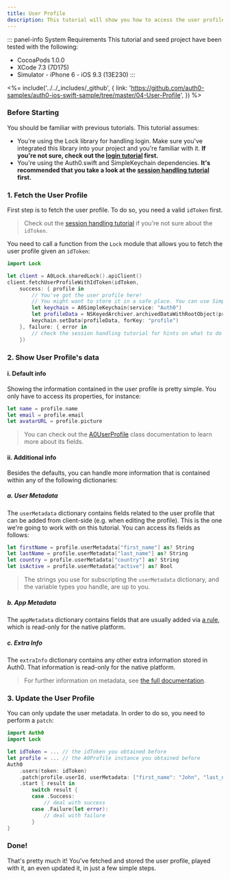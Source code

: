 ```yaml
---
title: User Profile
description: This tutorial will show you how to access the user profile from within your app, as well as how to update it.
---
```


::: panel-info System Requirements
This tutorial and seed project have been tested with the following:

* CocoaPods 1.0.0
* XCode 7.3 (7D175)
* Simulator - iPhone 6 - iOS 9.3 (13E230)
  :::

<%= include('../../_includes/_github', { link: 'https://github.com/auth0-samples/auth0-ios-swift-sample/tree/master/04-User-Profile', }) %>

### Before Starting

You should be familiar with previous tutorials. This tutorial assumes:

- You're using the Lock library for handling login. Make sure you've integrated this library into your project and you're familiar with it. **If you're not sure, check out the [login tutorial](01-login.md) first.**
- You're using the Auth0.swift and SimpleKeychain dependencies. **It's recommended that you take a look at the [session handling tutorial](03-session-handling.md) first.**

### 1. Fetch the User Profile

First step is to fetch the user profile. To do so, you need a valid `idToken` first.

> Check out the [session handling tutorial](03-session-handling.md) if you're not sure about the `idToken`.

You need to call a function from the `Lock` module that allows you to fetch the user profile given an `idToken`:

```swift
import Lock
```

```swift
let client = A0Lock.sharedLock().apiClient()
client.fetchUserProfileWithIdToken(idToken,
    success: { profile in
        // You've got the user profile here!
        // You might want to store it in a safe place. You can use SimpleKeychain:
        let keychain = A0SimpleKeychain(service: "Auth0")
        let profileData = NSKeyedArchiver.archivedDataWithRootObject(profile)
        keychain.setData(profileData, forKey: "profile")
    }, failure: { error in
        // check the session handling tutorial for hints on what to do in case of a failure
    })
```

### 2. Show User Profile's data

#### i. Default info

Showing the information contained in the user profile is pretty simple. You only have to access its properties, for instance:

```swift
let name = profile.name
let email = profile.email
let avatarURL = profile.picture
```

> You can check out the [A0UserProfile](https://github.com/auth0/Lock.iOS-OSX/blob/master/Pod/Classes/Core/A0UserProfile.h) class documentation to learn more about its fields.

#### ii. Additional info

Besides the defaults, you can handle more information that is contained within any of the following dictionaries:

##### a. User Metadata

The `userMetadata` dictionary contains fields related to the user profile that can be added from client-side (e.g. when editing the profile). This is the one we're going to work with on this tutorial. You can access its fields as follows:

```swift
let firstName = profile.userMetadata["first_name"] as? String
let lastName = profile.userMetadata["last_name"] as? String
let country = profile.userMetadata["country"] as? String
let isActive = profile.userMetadata["active"] as? Bool
```

> The strings you use for subscripting the `userMetadata` dictionary, and the variable types you handle, are up to you.

##### b. App Metadata

The `appMetadata` dictionary contains fields that are usually added via [a rule](06-rules.md), which is read-only for the native platform.

##### c. Extra Info

The `extraInfo` dictionary contains any other extra information stored in Auth0. That information is read-only for the native platform.

> For further information on metadata, see [the full documentation](https://auth0.com/docs/rules/metadata-in-rules).

### 3. Update the User Profile

You can only update the user metadata. In order to do so, you need to perform a `patch`:

```swift
import Auth0
import Lock
```

```swift
let idToken = ... // the idToken you obtained before
let profile = ... // the A0Profile instance you obtained before
Auth0
    .users(token: idToken)
    .patch(profile.userId, userMetadata: ["first_name": "John", "last_name": "Appleseed", "country": "Canada"]
    .start { result in
        switch result {
        case .Success:
            // deal with success
        case .Failure(let error):
            // deal with failure
        }
}
```

### Done!

That's pretty much it! You've fetched and stored the user profile, played with it, an even updated it, in just a few simple steps.
